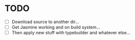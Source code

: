 
# TODO

+ [ ] Download source to another dir...
+ [ ] Get Jasmine working and on build system...
+ [ ] Then apply new stuff with typebuilder and whatever else...
